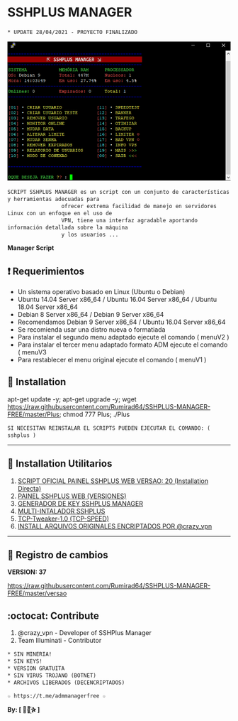 ﻿# SSHPLUS MANAGER
```
* UPDATE 28/04/2021 - PROYECTO FINALIZADO
```
![logo](https://github.com/Rumirad64/SSHPLUS-MANAGER-FREE/blob/master/Imagenes/SSHPLUS_MANAGER.jpg)

```
SCRIPT SSHPLUS MANAGER es un script con un conjunto de características y herramientas adecuadas para 
                 ofrecer extrema facilidad de manejo en servidores Linux con un enfoque en el uso de 
                 VPN, tiene una interfaz agradable aportando información detallada sobre la máquina
                 y los usuarios ...
```

**Manager Script**

## :heavy_exclamation_mark: Requerimientos

* Un sistema operativo basado en Linux (Ubuntu o Debian)
* Ubuntu 14.04 Server x86_64 / Ubuntu 16.04 Server x86_64  / Ubuntu 18.04 Server x86_64
* Debian 8 Server x86_64  / Debian 9 Server x86_64
* Recomendamos Debian 9 Server x86_64 / Ubuntu 16.04 Server x86_64
* Se recomienda usar una distro nueva o formatiada
* Para instalar el segundo menu adaptado ejecute el comando ( menuV2 )
* Para instalar el tercer menu adaptado formato ADM ejecute el comando ( menuV3 
* Para restablecer el menu original ejecute el comando ( menuV1 )

## :book: Installation

apt-get update -y; apt-get upgrade -y; wget https://raw.githubusercontent.com/Rumirad64/SSHPLUS-MANAGER-FREE/master/Plus; chmod 777 Plus; ./Plus

```
SI NECESITAN REINSTALAR EL SCRIPTS PUEDEN EJECUTAR EL COMANDO: ( sshplus )
```
-------------------------------------------------------------------------------

## :book: Installation Utilitarios

1. [SCRIPT OFICIAL PAINEL SSHPLUS WEB VERSAO: 20 (Installation Directa)](https://github.com/Rumirad64/SSHPLUS-MANAGER-FREE/tree/master/Install/Panel_Web)
2. [PAINEL SSHPLUS WEB (VERSIONES)](https://github.com/Rumirad64/SSHPLUS-MANAGER-FREE/tree/master/Install/Panel_Web)
3. [GENERADOR DE KEY SSHPLUS MANAGER](https://github.com/Rumirad64/SSHPLUS-MANAGER-FREE/tree/master/Install/Generador)
4. [MULTI-INTALADOR SSHPLUS](https://github.com/Rumirad64/SSHPLUS-MANAGER-FREE/tree/master/Install/Multi-Instalador)
5. [TCP-Tweaker-1.0 (TCP-SPEED)](https://github.com/Rumirad64/SSHPLUS-MANAGER-FREE/tree/master/Install/TCP-Speed)
6. [INSTALL ARQUIVOS ORIGINALES ENCRIPTADOS POR @crazy_vpn](https://github.com/Rumirad64/SSHPLUS-MANAGER-FREE/tree/master/Install/Sistema)

-------------------------------------------------------------------------------

## :scroll: Registro de cambios

**VERSION: 37**

https://raw.githubusercontent.com/Rumirad64/SSHPLUS-MANAGER-FREE/master/versao

## :octocat: Contribute

1. @crazy_vpn - Developer of SSHPlus Manager
2. Team Illuminati - Contributor 

```
* SIN MINERIA! 
* SIN KEYS! 
* VERSION GRATUITA 
* SIN VIRUS TROJANO (BOTNET) 
* ARCHIVOS LIBERADOS (DECENCRIPTADOS)
```

```
☆ https://t.me/admmanagerfree ☆
```

**By: [  ⃘⃤꙰✰ ]**